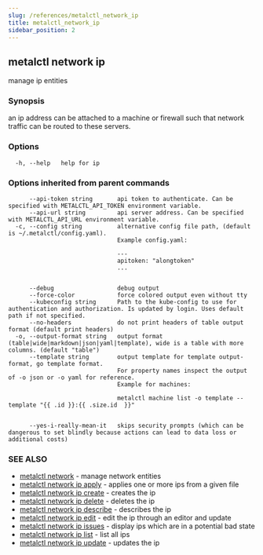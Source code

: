 ```yaml
---
slug: /references/metalctl_network_ip
title: metalctl_network_ip
sidebar_position: 2
---
```


## metalctl network ip

manage ip entities

### Synopsis

an ip address can be attached to a machine or firewall such that network traffic can be routed to these servers.

### Options

```
  -h, --help   help for ip
```

### Options inherited from parent commands

```
      --api-token string       api token to authenticate. Can be specified with METALCTL_API_TOKEN environment variable.
      --api-url string         api server address. Can be specified with METALCTL_API_URL environment variable.
  -c, --config string          alternative config file path, (default is ~/.metalctl/config.yaml).
                               Example config.yaml:
                               
                               ---
                               apitoken: "alongtoken"
                               ...
                               
                               
      --debug                  debug output
      --force-color            force colored output even without tty
      --kubeconfig string      Path to the kube-config to use for authentication and authorization. Is updated by login. Uses default path if not specified.
      --no-headers             do not print headers of table output format (default print headers)
  -o, --output-format string   output format (table|wide|markdown|json|yaml|template), wide is a table with more columns. (default "table")
      --template string        output template for template output-format, go template format.
                               For property names inspect the output of -o json or -o yaml for reference.
                               Example for machines:
                               
                               metalctl machine list -o template --template "{{ .id }}:{{ .size.id  }}"
                               
                               
      --yes-i-really-mean-it   skips security prompts (which can be dangerous to set blindly because actions can lead to data loss or additional costs)
```

### SEE ALSO

* [metalctl network](./metalctl_network.md)	 - manage network entities
* [metalctl network ip apply](./metalctl_network_ip_apply.md)	 - applies one or more ips from a given file
* [metalctl network ip create](./metalctl_network_ip_create.md)	 - creates the ip
* [metalctl network ip delete](./metalctl_network_ip_delete.md)	 - deletes the ip
* [metalctl network ip describe](./metalctl_network_ip_describe.md)	 - describes the ip
* [metalctl network ip edit](./metalctl_network_ip_edit.md)	 - edit the ip through an editor and update
* [metalctl network ip issues](./metalctl_network_ip_issues.md)	 - display ips which are in a potential bad state
* [metalctl network ip list](./metalctl_network_ip_list.md)	 - list all ips
* [metalctl network ip update](./metalctl_network_ip_update.md)	 - updates the ip

